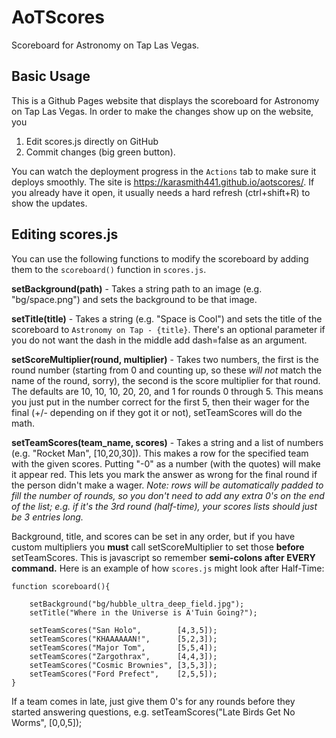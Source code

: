 # AoTScores
Scoreboard for Astronomy on Tap Las Vegas.

## Basic Usage

This is a Github Pages website that displays the scoreboard for Astronomy on Tap Las Vegas. In order to make the changes show up on the website, you 

1. Edit scores.js directly on GitHub
2. Commit changes (big green button).
 
You can watch the deployment progress in the `Actions` tab to make sure it deploys smoothly. The site is https://karasmith441.github.io/aotscores/. If you already have it open, it usually needs a hard refresh (ctrl+shift+R) to show the updates.

## Editing scores.js

You can use the following functions to modify the scoreboard by adding them to the `scoreboard()` function in `scores.js`.

**setBackground(path)** - Takes a string path to an image (e.g. "bg/space.png") and sets the background to be that image.

**setTitle(title)** - Takes a string (e.g. "Space is Cool") and sets the title of the scoreboard to `Astronomy on Tap - {title}`. There's an optional parameter if you do not want the dash in the middle add dash=false as an argument.

**setScoreMultiplier(round, multiplier)** - Takes two numbers, the first is the round number (starting from 0 and counting up, so these *will not* match the name of the round, sorry), the second is the score multiplier for that round. The defaults are 10, 10, 10, 20, 20, and 1 for rounds 0 through 5. This means you just put in the number correct for the first 5, then their wager for the final (+/- depending on if they got it or not), setTeamScores will do the math.

**setTeamScores(team_name, scores)** - Takes a string and a list of numbers (e.g. "Rocket Man", [10,20,30]). This makes a row for the specified team with the given scores. Putting "-0" as a number (with the quotes) will make it appear red. This lets you mark the answer as wrong for the final round if the person didn't make a wager. *Note: rows will be automatically padded to fill the number of rounds, so you don't need to add any extra 0's on the end of the list; e.g. if it's the 3rd round (half-time), your scores lists should just be 3 entries long.*

Background, title, and scores can be set in any order, but if you have custom multipliers you **must** call setScoreMultiplier to set those **before** setTeamScores. This is javascript so remember **semi-colons after EVERY command.** Here is an example of how `scores.js` might look after Half-Time:

```
function scoreboard(){
	
	setBackground("bg/hubble_ultra_deep_field.jpg");
	setTitle("Where in the Universe is A'Tuin Going?");

	setTeamScores("San Holo",        [4,3,5]);
	setTeamScores("KHAAAAAAN!",      [5,2,3]);
	setTeamScores("Major Tom",       [5,5,4]);
	setTeamScores("Zargothrax",      [4,4,3]);
	setTeamScores("Cosmic Brownies", [3,5,3]);
	setTeamScores("Ford Prefect",    [2,5,5]);
}
```

If a team comes in late, just give them 0's for any rounds before they started answering questions, e.g. setTeamScores("Late Birds Get No Worms", [0,0,5]);
